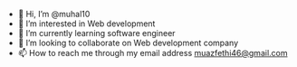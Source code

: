 - 👋 Hi, I’m @muhal10
- 👀 I’m interested in Web development 
- 🌱 I’m currently learning software engineer 
- 💞️ I’m looking to collaborate on Web development company 
- 📫 How to reach me through my email address muazfethi46@gmail.com 

<!---
Muhal10/Muhal10 is a ✨ special ✨ repository because its `README.md` (this file) appears on your GitHub profile.
You can click the Preview link to take a look at your changes.
--->
